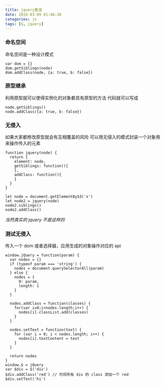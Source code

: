 ```yaml
---
title: jquery重温
date: 2019-03-09 01:46:38
categories: js
tags: [G, jquery]
---
```


### 命名空间

命名空间是一种设计模式

```
var dom = {}
dom.getSiblings(node)
dom.addClass(node, {a: true, b: false})
```

### 原型继承

利用原型就可以使得实例化的对象都具有原型的方法
代码就可以写成

```
node.getSiblings()
node.addClass({a: true, b: false})
```

### 无侵入

如果大家都修改原型就会有互相覆盖的风险
可以用无侵入的模式封装一个对象用来操作传入的元素

```
function jquery(node) {
  return {
    element: node,
    getSiblings: function(){
    },
    addClass: function(){
    }
  }
}

let node = document.getElementById('x')
let node2 = jquery(node)
node2.siblings()
node2.addClass()
```
*当然真实的 jquery 不是这样的*

### 测试无侵入
传入一个 dom 或者选择器，应用生成的对象操作对应的 api

```
window.jQuery = function(param) {
  var nodes = {}
  if (typeof param === 'string') {
    nodes = document.querySelectorAll(param)
  } else {
    nodes = {
      0: param,
      length: 1
    }
  }

  nodes.addClass = function(classes) {
    for(var i=0;i<nodes.length;i++) {
      nodes[i].classList.add(classes)
    }
  }

  nodes.setText = function(text) {
    for (var i = 0; i < nodes.length; i++) {
      nodes[i].textContent = text
    }
  }
  
  return nodes
}
window.$ = jQuery
var $div = $('div')
$div.addClass('red') // 可将所有 div 的 class 添加一个 red
$div.setText('hi')
```

